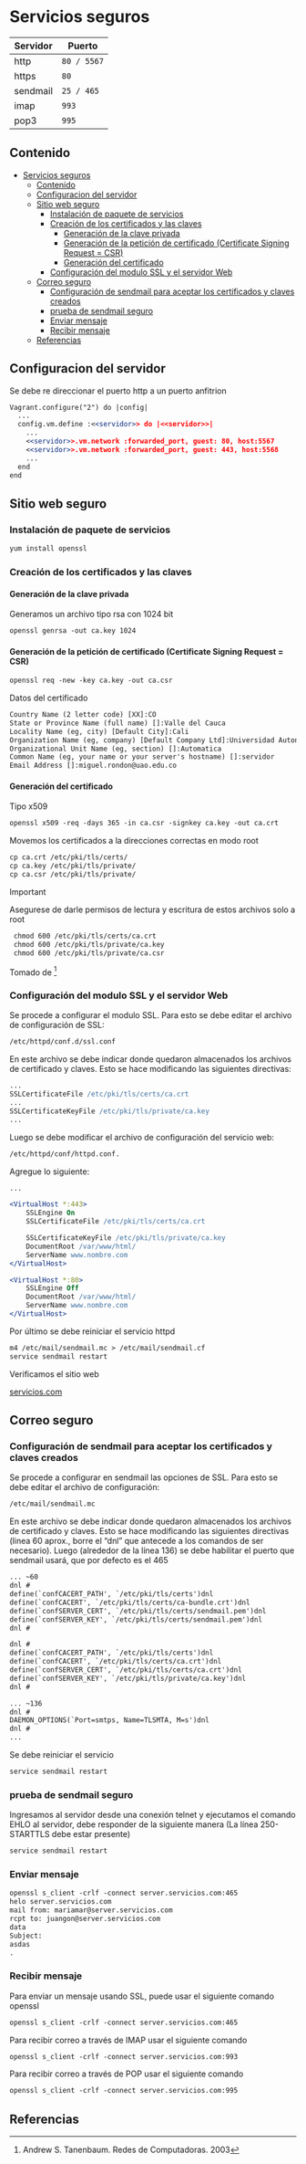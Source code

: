 # Servicios seguros

| Servidor | Puerto      |
| -------- | ----------- |
| http     | `80 / 5567` |
| https    | `80`        |
| sendmail | `25 / 465`  |
| imap     | `993`       |
| pop3     | `995`       |

## Contenido

- [Servicios seguros](#servicios-seguros)
  - [Contenido](#contenido)
  - [Configuracion del servidor](#configuracion-del-servidor)
  - [Sitio web seguro](#sitio-web-seguro)
    - [Instalación de paquete de servicios](#instalación-de-paquete-de-servicios)
    - [Creación de los certificados y las claves](#creación-de-los-certificados-y-las-claves)
      - [Generación de la clave privada](#generación-de-la-clave-privada)
      - [Generación de la petición de certificado (Certificate Signing Request = CSR)](#generación-de-la-petición-de-certificado-certificate-signing-request--csr)
      - [Generación del certificado](#generación-del-certificado)
    - [Configuración del modulo SSL y el servidor Web](#configuración-del-modulo-ssl-y-el-servidor-web)
  - [Correo seguro](#correo-seguro)
    - [Configuración de sendmail para aceptar los certificados y claves creados](#configuración-de-sendmail-para-aceptar-los-certificados-y-claves-creados)
    - [prueba de sendmail seguro](#prueba-de-sendmail-seguro)
    - [Enviar mensaje](#enviar-mensaje)
    - [Recibir mensaje](#recibir-mensaje)
  - [Referencias](#referencias)

## Configuracion del servidor

Se debe re direccionar el puerto http a un puerto anfitrion

```apache
Vagrant.configure("2") do |config|
  ...
  config.vm.define :<<servidor>> do |<<servidor>>|
    ...
    <<servidor>>.vm.network :forwarded_port, guest: 80, host:5567
    <<servidor>>.vm.network :forwarded_port, guest: 443, host:5568
    ...
  end
end
```

## Sitio web seguro

### Instalación de paquete de servicios

```apache
yum install openssl
```

### Creación de los certificados y las claves

#### Generación de la clave privada

Generamos un archivo tipo rsa con 1024 bit

```apache
openssl genrsa -out ca.key 1024
```

#### Generación de la petición de certificado (Certificate Signing Request = CSR)

```apache
openssl req -new -key ca.key -out ca.csr
```

Datos del certificado

```apache
Country Name (2 letter code) [XX]:CO
State or Province Name (full name) []:Valle del Cauca
Locality Name (eg, city) [Default City]:Cali
Organization Name (eg, company) [Default Company Ltd]:Universidad Autonoma de Occidente
Organizational Unit Name (eg, section) []:Automatica
Common Name (eg, your name or your server's hostname) []:servidor
Email Address []:miguel.rondon@uao.edu.co
```

#### Generación del certificado

Tipo x509

```apache
openssl x509 -req -days 365 -in ca.csr -signkey ca.key -out ca.crt
```

Movemos los certificados a la direcciones correctas en modo root

```apache
cp ca.crt /etc/pki/tls/certs/
cp ca.key /etc/pki/tls/private/
cp ca.csr /etc/pki/tls/private/
```

> [!IMPORTANT]
> Asegurese de darle permisos de lectura y escritura de estos archivos solo a root
>
> ```apache
>  chmod 600 /etc/pki/tls/certs/ca.crt
>  chmod 600 /etc/pki/tls/private/ca.key
>  chmod 600 /etc/pki/tls/private/ca.csr
> ```

Tomado de [^1]

### Configuración del modulo SSL y el servidor Web

Se procede a configurar el modulo SSL. Para esto se debe editar el archivo de configuración de SSL:

```apache
/etc/httpd/conf.d/ssl.conf
```

En este archivo se debe indicar donde quedaron almacenados los archivos de
certificado y claves. Esto se hace modificando las siguientes directivas:

```apache
...
SSLCertificateFile /etc/pki/tls/certs/ca.crt
...
SSLCertificateKeyFile /etc/pki/tls/private/ca.key
...
```

Luego se debe modificar el archivo de configuración del servicio web:

```apache
/etc/httpd/conf/httpd.conf.
```

Agregue lo siguiente:

```apache
...

<VirtualHost *:443>
    SSLEngine On
    SSLCertificateFile /etc/pki/tls/certs/ca.crt

    SSLCertificateKeyFile /etc/pki/tls/private/ca.key
    DocumentRoot /var/www/html/
    ServerName www.nombre.com
</VirtualHost>

<VirtualHost *:80>
    SSLEngine Off
    DocumentRoot /var/www/html/
    ServerName www.nombre.com
</VirtualHost>
```

Por último se debe reiniciar el servicio httpd

```apache
m4 /etc/mail/sendmail.mc > /etc/mail/sendmail.cf
service sendmail restart
```

Verificamos el sitio web

[servicios.com](https://www.servicios.com/)

## Correo seguro

### Configuración de sendmail para aceptar los certificados y claves creados

Se procede a configurar en sendmail las opciones de SSL. Para esto se debe editar el archivo de configuración:

```apache
/etc/mail/sendmail.mc
```

En este archivo se debe indicar donde quedaron almacenados los archivos de certificado y claves. Esto se hace modificando las siguientes directivas (linea 60 aprox., borre el “dnl” que antecede a los comandos de ser necesario). Luego (alrededor de la línea 136) se debe habilitar el puerto que sendmail usará, que por defecto es el 465

```apache
... ~60
dnl #
define(`confCACERT_PATH', `/etc/pki/tls/certs')dnl
define(`confCACERT', `/etc/pki/tls/certs/ca-bundle.crt')dnl
define(`confSERVER_CERT', `/etc/pki/tls/certs/sendmail.pem')dnl
define(`confSERVER_KEY', `/etc/pki/tls/certs/sendmail.pem')dnl
dnl #

dnl #
define(`confCACERT_PATH', `/etc/pki/tls/certs')dnl
define(`confCACERT', `/etc/pki/tls/certs/ca.crt')dnl
define(`confSERVER_CERT', `/etc/pki/tls/certs/ca.crt')dnl
define(`confSERVER_KEY', `/etc/pki/tls/private/ca.key')dnl
dnl #

... ~136
dnl #
DAEMON_OPTIONS(`Port=smtps, Name=TLSMTA, M=s')dnl
dnl #
...
```

Se debe reiniciar el servicio

```apache
service sendmail restart
```

### prueba de sendmail seguro

Ingresamos al servidor desde una conexión telnet y ejecutamos el comando EHLO al servidor, debe responder de la siguiente manera (La línea 250-STARTTLS debe estar presente)

```apache
service sendmail restart
```

### Enviar mensaje

```apache
openssl s_client -crlf -connect server.servicios.com:465
helo server.servicios.com
mail from: mariamar@server.servicios.com
rcpt to: juangon@server.servicios.com
data
Subject:
asdas
.
```

### Recibir mensaje

Para enviar un mensaje usando SSL, puede usar el siguiente comando openssl

```apache
openssl s_client -crlf -connect server.servicios.com:465
```

Para recibir correo a través de IMAP usar el siguiente comando

```apache
openssl s_client -crlf -connect server.servicios.com:993
```

Para recibir correo a través de POP usar el siguiente comando

```apache
openssl s_client -crlf -connect server.servicios.com:995
```

## Referencias

[^1]: Andrew S. Tanenbaum. Redes de Computadoras. 2003
